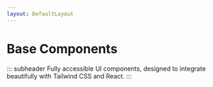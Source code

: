 ```yaml
---
layout: DefaultLayout
---
```


<FigmaLink />

<iconify-icon icon="logos:react" class="mt-12 mb-6" height="48" />

# Base Components

::: subheader
Fully accessible UI components, designed to integrate beautifully with Tailwind CSS and React.
:::


<ComponentList framework="react" hide-description />